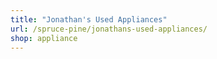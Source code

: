 ```yaml
---
title: "Jonathan's Used Appliances"
url: /spruce-pine/jonathans-used-appliances/
shop: appliance
---
```

